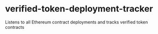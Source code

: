 # verified-token-deployment-tracker
Listens to all Ethereum contract deployments and tracks verified token contracts
